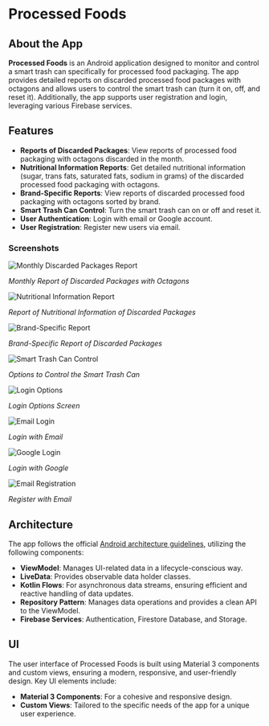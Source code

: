 # Processed Foods

## About the App

**Processed Foods** is an Android application designed to monitor and control a smart trash can specifically for processed food packaging. The app provides detailed reports on discarded processed food packages with octagons and allows users to control the smart trash can (turn it on, off, and reset it). Additionally, the app supports user registration and login, leveraging various Firebase services.

## Features

- **Reports of Discarded Packages**: View reports of processed food packaging with octagons discarded in the month.
- **Nutritional Information Reports**: Get detailed nutritional information (sugar, trans fats, saturated fats, sodium in grams) of the discarded processed food packaging with octagons.
- **Brand-Specific Reports**: View reports of discarded processed food packaging with octagons sorted by brand.
- **Smart Trash Can Control**: Turn the smart trash can on or off and reset it.
- **User Authentication**: Login with email or Google account.
- **User Registration**: Register new users via email.

### Screenshots

![Monthly Discarded Packages Report](screenshots/monthly_discarded_packages_report.jpg)

*Monthly Report of Discarded Packages with Octagons*

![Nutritional Information Report](screenshots/nutritional_information_report.jpg)

*Report of Nutritional Information of Discarded Packages*

![Brand-Specific Report](screenshots/brand_specific_report.jpg)

*Brand-Specific Report of Discarded Packages*

![Smart Trash Can Control](screenshots/smart_trash_can_control.jpg)

*Options to Control the Smart Trash Can*

![Login Options](screenshots/login_options.jpg)

*Login Options Screen*

![Email Login](screenshots/email_login.jpg)

*Login with Email*

![Google Login](screenshots/google_login.jpg)

*Login with Google*

![Email Registration](screenshots/email_registration.jpg)

*Register with Email*

## Architecture

The app follows the official [Android architecture guidelines](https://developer.android.com/topic/architecture), utilizing the following components:
- **ViewModel**: Manages UI-related data in a lifecycle-conscious way.
- **LiveData**: Provides observable data holder classes.
- **Kotlin Flows**: For asynchronous data streams, ensuring efficient and reactive handling of data updates.
- **Repository Pattern**: Manages data operations and provides a clean API to the ViewModel.
- **Firebase Services**: Authentication, Firestore Database, and Storage.

## UI

The user interface of Processed Foods is built using Material 3 components and custom views, ensuring a modern, responsive, and user-friendly design. Key UI elements include:
- **Material 3 Components**: For a cohesive and responsive design.
- **Custom Views**: Tailored to the specific needs of the app for a unique user experience.

